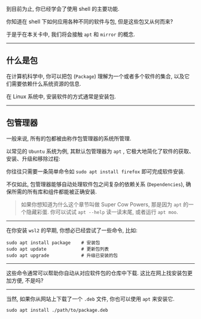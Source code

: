 到目前为止, 你已经学会了使用 shell 的主要功能.

你知道在 shell 下如何应用各种不同的软件与包, 但是这些包又从何而来?

于是乎在本关卡中, 我们将会接触 `apt` 和 `mirror` 的概念.

---

## 什么是包

在计算机科学中, 你可以把包 (`Package`) 理解为一个或者多个软件的集合, 以及它们需要依赖什么系统资源的信息.

在 Linux 系统中, 安装软件的方式通常是安装包.

---

## 包管理器

一般来说, 所有的包都被由称作包管理器的系统所管理.

以常见的 `Ubuntu` 系统为例, 其默认包管理器为 `apt` , 它极大地简化了软件的获取、安装、升级和移除过程: 

你往往只需要一条简单命令如 `sudo apt install firefox` 即可完成软件安装.

不仅如此, 包管理器能够自动处理软件包之间复杂的依赖关系 (`Dependencies`), 确保所需的所有库和组件都能被正确安装.

> 如果你想知道为什么这个章节叫做 Super Cow Powers, 那是因为 `apt` 的一个隐藏彩蛋. 你可以试试 `apt --help` 读一读末尾, 或者运行 `apt moo`.

---

在你安装 `wsl2` 的早期, 你想必已经尝试了一些命令, 比如:

```
sudo apt install package    # 安装包
sudo apt update             # 更新包列表
sudo apt upgrade            # 升级已安装的包
```

---

这些命令通常可以帮助你自动从对应软件包的仓库中下载. 这比在网上找安装包更加方便, 不是吗?

---

当然, 如果你从网站上下载了一个 `.deb` 文件, 你也可以使用 `apt` 来安装它.

```
sudo apt install ./path/to/package.deb
```
